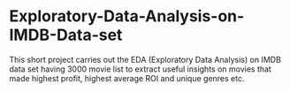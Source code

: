 # Exploratory-Data-Analysis-on-IMDB-Data-set
This short project carries out the EDA (Exploratory Data Analysis) on IMDB data set having 3000 movie list to extract useful insights on movies that made highest profit, highest average ROI and unique genres etc.
